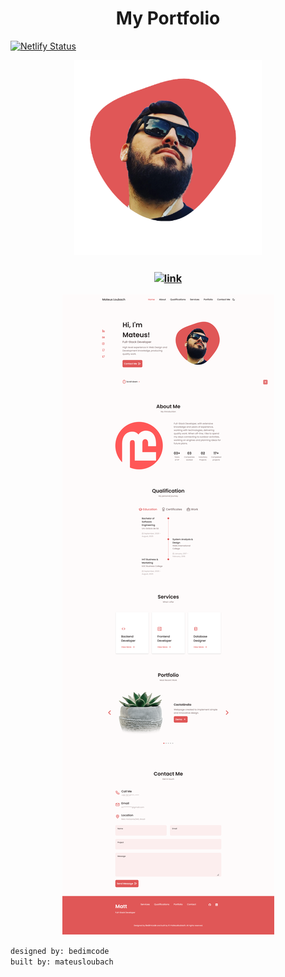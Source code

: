 <h1 align="center">My Portfolio</h1>

[![Netlify Status](https://api.netlify.com/api/v1/badges/703039ed-81b1-45af-b4ca-7737f8a3e374/deploy-status)](https://app.netlify.com/sites/mateusloubachv1/deploys)

<p align="center">
      <img src="https://github.com/mateusloubach/mateusloubach.github.io/blob/main/assets/img/header.png" width="300" alt="Logo Portfolio"/>
</p>

<h3 align="center">
      <a href="https://cactolandia.vercel.app/" target="_blank">
            <img align="center" src="https://img.shields.io/badge/-Portfolio-FF5757?style=flat&logo=vercel" width="100" alt="link"/>
      </a>
</h3>



<p align="center">
      <img alt="Portfolio" title="Portfolio" src="https://github.com/mateusloubach/mateusloubach.github.io/blob/main/assets/img/map.png" />
</p>










`designed by: bedimcode`<br>
`built by: mateusloubach`
